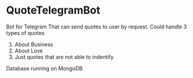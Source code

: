 # QuoteTelegramBot
Bot for Telegram
That can send quotes to user by request.
Could handle 3 types of quotes 
1) About Business
2) About Love
3) Just quotes that are not able to indentify

Database running on MongoDB
